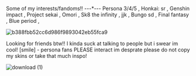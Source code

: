 Some of my interests/fandoms!!
---*---
Persona 3/4/5 ,
Honkai: sr ,
Genshin impact ,
Project sekai ,
Omori ,
Sk8 the infinity ,
jjk ,
Bungo sd ,
Final fantasy ,
Blue period ,

![b388fbb52cc6d986f9893042eb55fca9](https://github.com/user-attachments/assets/aeaa3396-2e4a-4325-8d2f-10db027f8191)

Looking for friends btw!! I kinda suck at talking to people but i swear im cool! [smile] - persona fans PLEASE interact im desprate 
please do not copy my skins or take that much inspo!

![download (1)](https://github.com/user-attachments/assets/64f32cef-e576-4e82-b8ed-0a7983671d3b)
